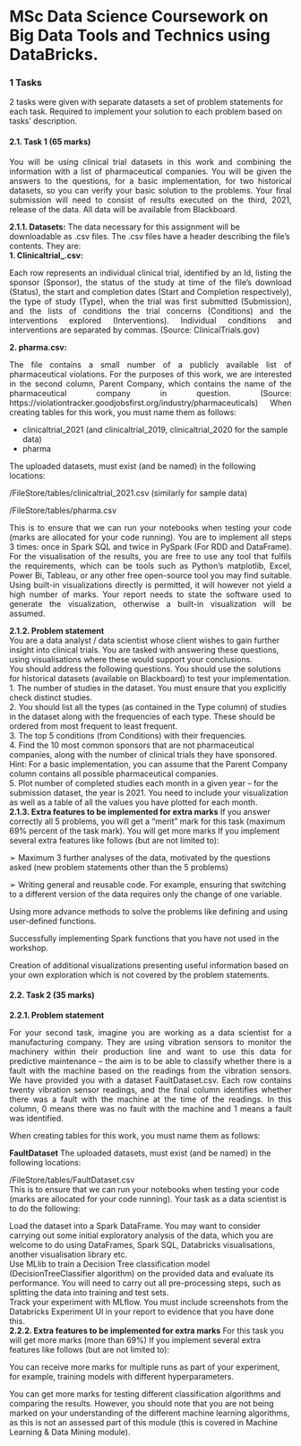 
# MSc Data Science Coursework on Big Data Tools and Technics using DataBricks.<br/>
<h3>1 Tasks</h3>
2 tasks were given with separate datasets a set of problem statements for each task. Required to implement your solution to each problem based on tasks’ description.
<h4>2.1. Task 1 (65 marks)</h4>
<p align='justify'>You will be using clinical trial datasets in this work and combining the information with a list of pharmaceutical companies. You will be given the answers to the questions, for a basic implementation, for two historical datasets, so you can verify your basic solution to the problems. Your final submission will need to consist of results executed on the third, 2021, release of the data. All data will be available from Blackboard.</p>
<b>2.1.1. Datasets:</b>
The data necessary for this assignment will be downloadable as .csv files. The .csv files have a header describing the file’s contents. They are:<br/>
<b>1. Clinicaltrial_<year>.csv:</b><br/>
<p align='justify'>Each row represents an individual clinical trial, identified by an Id, listing the sponsor (Sponsor), the status of the study at time of the file’s download (Status), the start and completion dates (Start and Completion respectively), the type of study (Type), when the trial was first submitted (Submission), and the lists of conditions the trial concerns (Conditions) and the interventions explored (Interventions). Individual conditions and interventions are separated by commas.
(Source: ClinicalTrials.gov)</p>
<b>2. pharma.csv:</b>
<p align='justify'>The file contains a small number of a publicly available list of pharmaceutical violations. For the purposes of this work, we are interested in the second column, Parent Company, which contains the name of the pharmaceutical company in question.
(Source: https://violationtracker.goodjobsfirst.org/industry/pharmaceuticals)
When creating tables for this work, you must name them as follows:<br/>
<ul>
  <li>clinicaltrial_2021 (and clinicaltrial_2019, clinicaltrial_2020 for the sample data)</li>
  <li>pharma</li>
</ul>
The uploaded datasets, must exist (and be named) in the following locations:<br/>

/FileStore/tables/clinicaltrial_2021.csv (similarly for sample data)<br/>

/FileStore/tables/pharma.csv<br/>

<p align='justify'>This is to ensure that we can run your notebooks when testing your code (marks are allocated for your code running).
You are to implement all steps 3 times: once in Spark SQL and twice in PySpark (For RDD and DataFrame).
For the visualisation of the results, you are free to use any tool that fulfils the requirements, which can be tools such as Python’s matplotlib, Excel, Power Bi, Tableau, or any other free open-source tool you may find suitable. Using built-in visualizations directly is permitted, it will however not yield a high number of marks. Your report needs to state the software used to generate the visualization, otherwise a built-in visualization will be assumed.</p>
<b>2.1.2. Problem statement</b><br/>
You are a data analyst / data scientist whose client wishes to gain further insight into clinical trials. You are tasked with answering these questions, using visualisations where these would support your conclusions.<br/>
You should address the following questions. You should use the solutions for historical datasets (available on Blackboard) to test your implementation.<br/>
1. The number of studies in the dataset. You must ensure that you explicitly check distinct studies.<br/>
2. You should list all the types (as contained in the Type column) of studies in the dataset along with the frequencies of each type. These should be ordered from most frequent to least frequent.<br/>
3. The top 5 conditions (from Conditions) with their frequencies.<br/>
4. Find the 10 most common sponsors that are not pharmaceutical companies, along with the number of clinical trials they have sponsored. Hint: For a basic implementation, you can assume that the Parent Company column contains all possible pharmaceutical companies.<br/>
5. Plot number of completed studies each month in a given year – for the submission dataset, the year is 2021. You need to include your visualization as well as a table of all the values you have plotted for each month.<br/>
<b>2.1.3. Extra features to be implemented for extra marks</b>
If you answer correctly all 5 problems, you will get a “merit” mark for this task (maximum 69% percent of the task mark). You will get more marks If you implement several extra features like follows (but are not limited to):<br/>

➢ Maximum 3 further analyses of the data, motivated by the questions asked (new problem statements other than the 5 problems)<br/>

➢ Writing general and reusable code. For example, ensuring that switching to a different version of the data requires only the change of one variable.<br/>

Using more advance methods to solve the problems like defining and using user-defined functions.<br/>

Successfully implementing Spark functions that you have not used in the workshop.<br/>

Creation of additional visualizations presenting useful information based on your own exploration which is not covered by the problem statements.<br/>

<h4>2.2. Task 2 (35 marks)</h4>

<b>2.2.1. Problem statement</b><br/>
<p align='justify'>For your second task, imagine you are working as a data scientist for a manufacturing company. They are using vibration sensors to monitor the machinery within their production line and want to use this data for predictive maintenance – the aim is to be able to classify whether there is a fault with the machine based on the readings from the vibration sensors. We have provided you with a dataset FaultDataset.csv. Each row contains twenty vibration sensor readings, and the final column identifies whether there was a fault with the machine at the time of the readings. In this column, 0 means there was no fault with the machine and 1 means a fault was identified.</p>
When creating tables for this work, you must name them as follows:<br/>

<b>FaultDataset</b> 
The uploaded datasets, must exist (and be named) in the following locations:<br/>

/FileStore/tables/FaultDataset.csv<br/>
This is to ensure that we can run your notebooks when testing your code (marks are allocated for your code running).
Your task as a data scientist is to do the following:<br/>

Load the dataset into a Spark DataFrame. You may want to consider carrying out some initial exploratory analysis of the data, which you are welcome to do using DataFrames, Spark SQL, Databricks visualisations, another visualisation library etc.
<br/>
Use MLlib to train a Decision Tree classification model (DecisionTreeClassifier algorithm) on the provided data and evaluate its performance. You will need to carry out all pre-processing steps, such as splitting the data into training and test sets.
<br/>
Track your experiment with MLflow. You must include screenshots from the Databricks Experiment UI in your report to evidence that you have done this.<br/>
<b>2.2.2. Extra features to be implemented for extra marks</b>
For this task you will get more marks (more than 69%) If you implement several extra features like follows (but are not limited to):<br/>

You can receive more marks for multiple runs as part of your experiment, for example, training models with different hyperparameters.<br/>

You can get more marks for testing different classification algorithms and comparing the results. However, you should note that you are not being marked on your understanding of the different machine learning algorithms, as this is not an assessed part of this module (this is covered in Machine Learning & Data Mining module).<br/>
